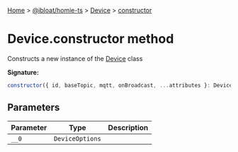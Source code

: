 [Home](./index) &gt; [@ibloat/homie-ts](./homie-ts.md) &gt; [Device](./homie-ts.device.md) &gt; [constructor](./homie-ts.device.constructor.md)

# Device.constructor method

Constructs a new instance of the [Device](./homie-ts.device.md) class

**Signature:**
```javascript
constructor({ id, baseTopic, mqtt, onBroadcast, ...attributes }: DeviceOptions);
```

## Parameters

|  Parameter | Type | Description |
|  --- | --- | --- |
|  `__0` | `DeviceOptions` |  |

